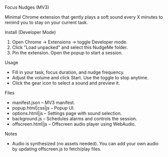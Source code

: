 Focus Nudges (MV3)

Minimal Chrome extension that gently plays a soft sound every X minutes to remind you to stay on your current task.

Install (Developer Mode)
1. Open Chrome → Extensions → toggle Developer mode.
2. Click "Load unpacked" and select this NudgeMe folder.
3. Pin the extension. Open the popup to start a session.

Usage
- Fill in your task, focus duration, and nudge frequency.
- Adjust the volume and click Start. Use the toggle to stop anytime.
- Click the gear icon to select a sound and preview it.

Files
- manifest.json – MV3 manifest.
- popup.html|css|js – Popup UI.
- options.html|js – Settings page with sound selection.
- background.js – Schedules alarms and controls the session.
- offscreen.html|js – Offscreen audio player using WebAudio.

Notes
- Audio is synthesized (no assets needed). You can add your own audio by updating offscreen.js to fetch/play files.


